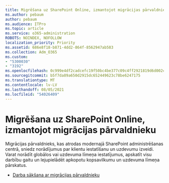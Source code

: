```yaml
---
title: Migrēšana uz SharePoint Online, izmantojot migrācijas pārvaldnieku
ms.author: pebaum
author: pebaum
ms.audience: ITPro
ms.topic: article
ms.service: o365-administration
ROBOTS: NOINDEX, NOFOLLOW
localization_priority: Priority
ms.assetid: 686e8f18-b871-4dd2-864f-8562947ab583
ms.collection: Adm_O365
ms.custom:
- "5300030"
- "3192"
ms.openlocfilehash: 0c999e4df2cadcefc19f50bc4be377c09c4ff2921819d6d002c5bd223b7719b7
ms.sourcegitcommit: b5f7da89a650d2915dc652449623c78be6247175
ms.translationtype: MT
ms.contentlocale: lv-LV
ms.lasthandoff: 08/05/2021
ms.locfileid: "54026409"
---
```

# <a name="migrating-to-sharepoint-online-via-migration-manager"></a>Migrēšana uz SharePoint Online, izmantojot migrācijas pārvaldnieku

Migrācijas pārvaldnieks, kas atrodas modernajā SharePoint administrēšanas centrā, sniedz norādījumus par klientu iestatīšanu un uzdevumu izveidi. Varat norādīt globālos vai uzdevuma līmeņa iestatījumus, apskatīt visu darbību gaitu un lejupielādēt apkopotu kopsavilkumu un uzdevuma līmeņa pārskatus.

- [Darba sākšana ar migrācijas pārvaldnieku](https://docs.microsoft.com/sharepointmigration/mm-get-started)
